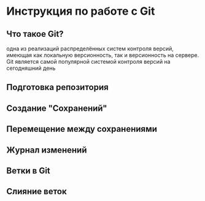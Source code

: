# Инструкция по работе с Git

## Что такое Git?

одна из реализаций распределённых систем контроля версий, имеющая как локальную версионность, так и версионность на сервере. Git является самой популярной системой контроля версий на сегодняшний день

## Подготовка репозитория

## Создание "Сохранений"

## Перемещение между сохранениями

## Журнал изменений

## Ветки в Git

## Слияние веток

## 

